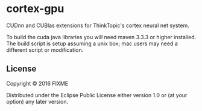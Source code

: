 # cortex-gpu

CUDnn and CUBlas extensions for ThinkTopic's cortex neural net system.

To build the cuda java libraries you will need maven 3.3.3 or higher installed.  The build script is setup
assuming a unix box; mac users may need a different script or modification.


## License

Copyright © 2016 FIXME

Distributed under the Eclipse Public License either version 1.0 or (at
your option) any later version.
